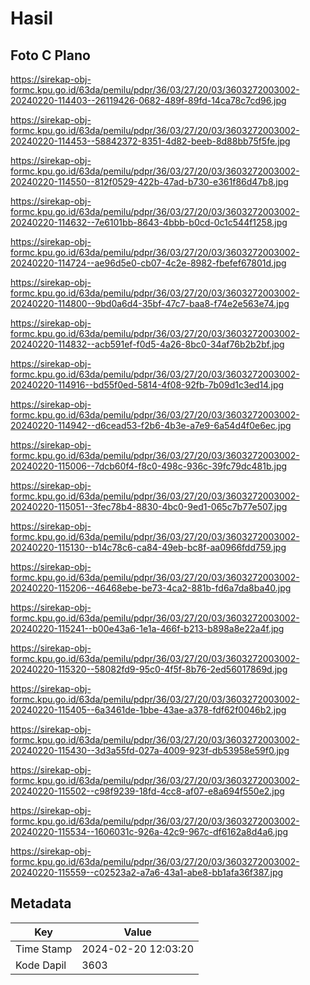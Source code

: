# Hasil

## Foto C Plano

https://sirekap-obj-formc.kpu.go.id/63da/pemilu/pdpr/36/03/27/20/03/3603272003002-20240220-114403--26119426-0682-489f-89fd-14ca78c7cd96.jpg

https://sirekap-obj-formc.kpu.go.id/63da/pemilu/pdpr/36/03/27/20/03/3603272003002-20240220-114453--58842372-8351-4d82-beeb-8d88bb75f5fe.jpg

https://sirekap-obj-formc.kpu.go.id/63da/pemilu/pdpr/36/03/27/20/03/3603272003002-20240220-114550--812f0529-422b-47ad-b730-e361f86d47b8.jpg

https://sirekap-obj-formc.kpu.go.id/63da/pemilu/pdpr/36/03/27/20/03/3603272003002-20240220-114632--7e6101bb-8643-4bbb-b0cd-0c1c544f1258.jpg

https://sirekap-obj-formc.kpu.go.id/63da/pemilu/pdpr/36/03/27/20/03/3603272003002-20240220-114724--ae96d5e0-cb07-4c2e-8982-fbefef67801d.jpg

https://sirekap-obj-formc.kpu.go.id/63da/pemilu/pdpr/36/03/27/20/03/3603272003002-20240220-114800--9bd0a6d4-35bf-47c7-baa8-f74e2e563e74.jpg

https://sirekap-obj-formc.kpu.go.id/63da/pemilu/pdpr/36/03/27/20/03/3603272003002-20240220-114832--acb591ef-f0d5-4a26-8bc0-34af76b2b2bf.jpg

https://sirekap-obj-formc.kpu.go.id/63da/pemilu/pdpr/36/03/27/20/03/3603272003002-20240220-114916--bd55f0ed-5814-4f08-92fb-7b09d1c3ed14.jpg

https://sirekap-obj-formc.kpu.go.id/63da/pemilu/pdpr/36/03/27/20/03/3603272003002-20240220-114942--d6cead53-f2b6-4b3e-a7e9-6a54d4f0e6ec.jpg

https://sirekap-obj-formc.kpu.go.id/63da/pemilu/pdpr/36/03/27/20/03/3603272003002-20240220-115006--7dcb60f4-f8c0-498c-936c-39fc79dc481b.jpg

https://sirekap-obj-formc.kpu.go.id/63da/pemilu/pdpr/36/03/27/20/03/3603272003002-20240220-115051--3fec78b4-8830-4bc0-9ed1-065c7b77e507.jpg

https://sirekap-obj-formc.kpu.go.id/63da/pemilu/pdpr/36/03/27/20/03/3603272003002-20240220-115130--b14c78c6-ca84-49eb-bc8f-aa0966fdd759.jpg

https://sirekap-obj-formc.kpu.go.id/63da/pemilu/pdpr/36/03/27/20/03/3603272003002-20240220-115206--46468ebe-be73-4ca2-881b-fd6a7da8ba40.jpg

https://sirekap-obj-formc.kpu.go.id/63da/pemilu/pdpr/36/03/27/20/03/3603272003002-20240220-115241--b00e43a6-1e1a-466f-b213-b898a8e22a4f.jpg

https://sirekap-obj-formc.kpu.go.id/63da/pemilu/pdpr/36/03/27/20/03/3603272003002-20240220-115320--58082fd9-95c0-4f5f-8b76-2ed56017869d.jpg

https://sirekap-obj-formc.kpu.go.id/63da/pemilu/pdpr/36/03/27/20/03/3603272003002-20240220-115405--6a3461de-1bbe-43ae-a378-fdf62f0046b2.jpg

https://sirekap-obj-formc.kpu.go.id/63da/pemilu/pdpr/36/03/27/20/03/3603272003002-20240220-115430--3d3a55fd-027a-4009-923f-db53958e59f0.jpg

https://sirekap-obj-formc.kpu.go.id/63da/pemilu/pdpr/36/03/27/20/03/3603272003002-20240220-115502--c98f9239-18fd-4cc8-af07-e8a694f550e2.jpg

https://sirekap-obj-formc.kpu.go.id/63da/pemilu/pdpr/36/03/27/20/03/3603272003002-20240220-115534--1606031c-926a-42c9-967c-df6162a8d4a6.jpg

https://sirekap-obj-formc.kpu.go.id/63da/pemilu/pdpr/36/03/27/20/03/3603272003002-20240220-115559--c02523a2-a7a6-43a1-abe8-bb1afa36f387.jpg


## Metadata

| Key        | Value               |
| ---------- | ------------------- |
| Time Stamp | 2024-02-20 12:03:20 |
| Kode Dapil | 3603                |



